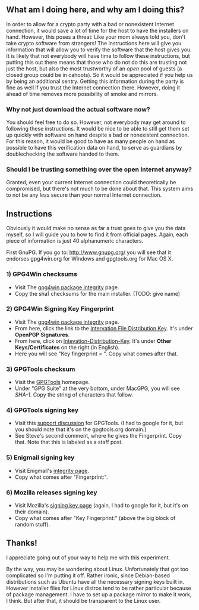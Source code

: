 ## What am I doing here, and why am I doing this?

In order to allow for a crypto party with a bad or nonexistent Internet connection, it would save a lot of time for the host to have the installers on hand. However, this poses a threat: Like your mom always told you, don't take crypto software from strangers! The instructions here will give you information that will allow you to verify the software that the host gives you. It is likely that not everybody will have time to follow these instructions, but putting this out there means that those who do not do this are trusting not just the host, but also the most trustworthy of an *open* pool of guests (a closed group could be in cahoots). So it would be appreciated if you help us by being an additional sentry. Getting this information during the party is fine as well if you trust the Internet connection there. However, doing it ahead of time removes more possibility of smoke and mirrors.

### Why not just download the actual software now?

You should feel free to do so. However, not everybody may get around to following these instructions. It would be nice to be able to still get them set up quickly with software on hand despite a bad or nonexistent connection. For this reason, it would be good to have as many people on hand as possible to have this verification data on hand, to serve as guardians by doublechecking the software handed to them.

### Should I be trusting something over the open Internet anyway?

Granted, even your current Internet connection could theoretically be compromised, but there's not much to be done about that. This system aims to not be any *less* secure than your normal Internet connection.

## Instructions

Obviously it would make no sense as far a trust goes to give you the data myself, so I will guide you to how to find it from official pages. Again, each piece of information is just 40 alphanumeric characters.

First GnuPG. If you go to: http://www.gnupg.org/ you will see that it endorses gpg4win.org for Windows and gpgtools.org for Mac OS X.

### 1) GPG4Win checksums

* Visit The [gpg4win package integrity](http://www.gpg4win.org/package-integrity.html) page.
* Copy the sha1 checksums for the main installer. (TODO: give name)

### 2) GPG4Win Signing Key Fingerprint

* Visit The [gpg4win package integrity](http://www.gpg4win.org/package-integrity.html) page.
* From here, click the link to the [Intervation File Distribution Key](https://ssl.intevation.de/). It's under **OpenPGP Signatures**.
* From here, click on [Intevation-Distribution-Key](https://ssl.intevation.de/Intevation-Distribution-Key.asc). It's under **Other Keys/Certificates** on the right (in English).
* Here you will see "Key fingerprint = ". Copy what comes after that.

### 3) GPGTools checksum

* Visit the [GPGTools](https://gpgtools.org/) homepage. 
* Under "GPG Suite" at the very bottom, under MacGPG, you will see *SHA-1*. Copy the string of characters that follow.

### 4) GPGTools signing key

* Visit this [support discussion](http://support.gpgtools.org/discussions/everything/13958-need-the-gpgtools-public-key-to-verify-the-sig-file) for GPGTools. (I had to google for it, but you should note that it's on the gpgtools.org domain.)
* See Steve's second comment, where he gives the Fingerprint. Copy that. Note that this is labeled as a staff post.

### 5) Enigmail signing key

* Visit Enigmail's [integrity page](https://www.enigmail.net/documentation/signature.php).
* Copy what comes after "Fingerprint:".

### 6) Mozilla releases signing key

* Visit Mozilla's [signing key page](http://ftp.mozilla.org/pub/mozilla.org/firefox/releases/25.0/KEY) (again, I had to google for it, but it's on their domain).
* Copy what comes after "Key Fingerprint:" (above the big block of random stuff).

## Thanks!

I appreciate going out of your way to help me with this experiment.

By the way, you may be wondering about Linux. Unfortunately that got too complicated so I'm putting it off. Rather ironic, since Debian-based distributions such as Ubuntu have all the necessary signing keys built in. However installer files for Linux distros tend to be rather particular because of package management. I have to set up a package mirror to make it work, I think. But after that, it should be transparent to the Linux user.
